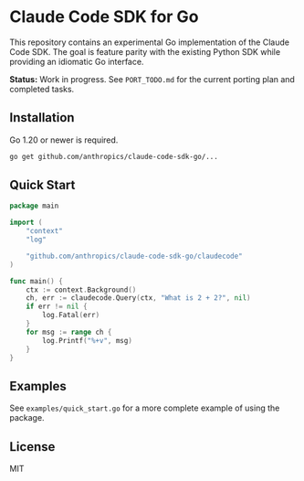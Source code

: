 # Claude Code SDK for Go

This repository contains an experimental Go implementation of the Claude Code SDK.
The goal is feature parity with the existing Python SDK while providing an idiomatic
Go interface.

**Status:** Work in progress. See `PORT_TODO.md` for the current porting plan and
completed tasks.

## Installation

Go 1.20 or newer is required.

```bash
go get github.com/anthropics/claude-code-sdk-go/...
```

## Quick Start

```go
package main

import (
    "context"
    "log"

    "github.com/anthropics/claude-code-sdk-go/claudecode"
)

func main() {
    ctx := context.Background()
    ch, err := claudecode.Query(ctx, "What is 2 + 2?", nil)
    if err != nil {
        log.Fatal(err)
    }
    for msg := range ch {
        log.Printf("%+v", msg)
    }
}
```

## Examples

See `examples/quick_start.go` for a more complete example of using the package.

## License

MIT
